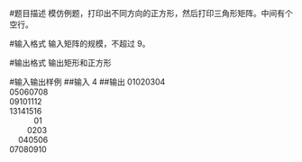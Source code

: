 #题目描述
模仿例题，打印出不同方向的正方形，然后打印三角形矩阵。中间有个空行。

#输入格式
输入矩阵的规模，不超过 9。

#输出格式
输出矩形和正方形

#输入输出样例
##输入
4
##输出
01020304\
05060708\
09101112\
13141516\
&nbsp;&nbsp;&nbsp;&nbsp;&nbsp;&nbsp;&nbsp;&nbsp;&nbsp;&nbsp;      01\
&nbsp;&nbsp;&nbsp;&nbsp;&nbsp;&nbsp;&nbsp;    0203\
&nbsp;&nbsp;&nbsp;  040506\
07080910